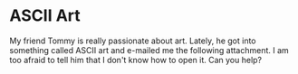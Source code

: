 # ASCII Art

My friend Tommy is really passionate about art. Lately, he got into something called ASCII art and e-mailed me the following attachment.
I am too afraid to tell him that I don't know how to open it. Can you help?
